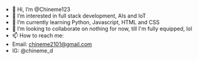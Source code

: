 - 👋 Hi, I’m @Chineme123
- 👀 I’m interested in full stack development, AIs and IoT
- 🌱 I’m currently learning Python, Javascript, HTML and CSS
- 💞️ I’m looking to collaborate on nothing for now, till I'm fully equipped, lol
- 📫 How to reach me:
- Email: chineme2101@gmail.com
- IG: @chineme_d

<!---
Chineme123/Chineme123 is a ✨ special ✨ repository because its `README.md` (this file) appears on your GitHub profile.
You can click the Preview link to take a look at your changes.
--->
